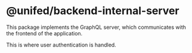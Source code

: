 # @unifed/backend-internal-server

This package implements the GraphQL server, which
communicates with the frontend of the application.

This is where user authentication is handled. 
